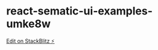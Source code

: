 # react-sematic-ui-examples-umke8w

[Edit on StackBlitz ⚡️](https://stackblitz.com/edit/react-sematic-ui-examples-umke8w)